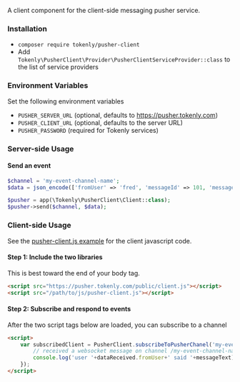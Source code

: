 A client component for the client-side messaging pusher service.

### Installation

- `composer require tokenly/pusher-client`
- Add `Tokenly\PusherClient\Provider\PusherClientServiceProvider::class` to the list of service providers

### Environment Variables

Set the following environment variables

- `PUSHER_SERVER_URL` (optional, defaults to https://pusher.tokenly.com)
- `PUSHER_CLIENT_URL` (optional, defaults to the server URL)
- `PUSHER_PASSWORD`   (required for Tokenly services)

### Server-side Usage

#### Send an event

```php
$channel = 'my-event-channel-name';
$data = json_encode(['fromUser' => 'fred', 'messageId' => 101, 'messageText' => 'hello world!']);

$pusher = app(\Tokenly\PusherClient\Client::class);
$pusher->send($channel, $data);
```

### Client-side Usage

See the [pusher-client.js example](examples/js/pusher-client.js) for the client javascript code.

#### Step 1: Include the two libraries

This is best toward the end of your body tag.

```html
<script src="https://pusher.tokenly.com/public/client.js"></script>
<script src="/path/to/js/pusher-client.js"></script>
```

#### Step 2: Subscribe and respond to events

After the two script tags below are loaded, you can subscribe to a channel

```html
<script>
    var subscribedClient = PusherClient.subscribeToPusherChanel('my-event-channel-name', function(dataReceived) {
        // received a websocket message on channel /my-event-channel-name
        console.log('user '+dataReceived.fromUser+' said '+messageText);
    });
</script>
```

